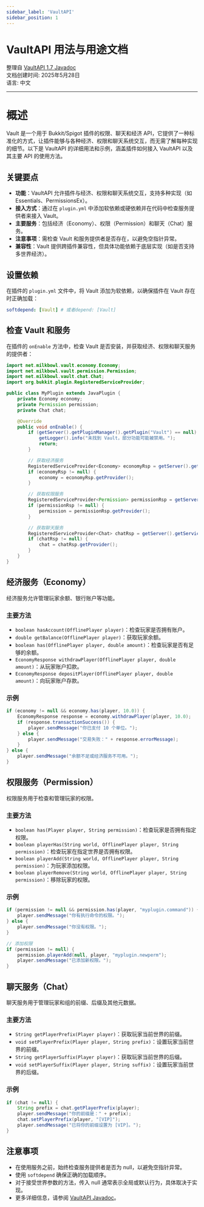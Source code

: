 ```yaml
---
sidebar_label: 'VaultAPI'
sidebar_position: 1
---
```


# VaultAPI 用法与用途文档

整理自 [VaultAPI 1.7 Javadoc](https://milkbowl.github.io/VaultAPI/)  
文档创建时间: 2025年5月28日  
语言: 中文  

---

# 概述
Vault 是一个用于 Bukkit/Spigot 插件的权限、聊天和经济 API，它提供了一种标准化的方式，让插件能够与各种经济、权限和聊天系统交互，而无需了解每种实现的细节。以下是 VaultAPI 的详细用法和示例，涵盖插件如何接入 VaultAPI 以及其主要 API 的使用方法。

## 关键要点
- **功能**：VaultAPI 允许插件与经济、权限和聊天系统交互，支持多种实现（如 Essentials、PermissionsEx）。
- **接入方式**：通过在 `plugin.yml` 中添加软依赖或硬依赖并在代码中检查服务提供者来接入 Vault。
- **主要服务**：包括经济（Economy）、权限（Permission）和聊天（Chat）服务。
- **注意事项**：需检查 Vault 和服务提供者是否存在，以避免空指针异常。
- **兼容性**：Vault 提供跨插件兼容性，但具体功能依赖于底层实现（如是否支持多世界经济）。

## 设置依赖
在插件的 `plugin.yml` 文件中，将 Vault 添加为软依赖，以确保插件在 Vault 存在时正确加载：

```yaml
softdepend: [Vault] # 或者depend: [Vault]
```

## 检查 Vault 和服务
在插件的 `onEnable` 方法中，检查 Vault 是否安装，并获取经济、权限和聊天服务的提供者：

```java
import net.milkbowl.vault.economy.Economy;
import net.milkbowl.vault.permission.Permission;
import net.milkbowl.vault.chat.Chat;
import org.bukkit.plugin.RegisteredServiceProvider;

public class MyPlugin extends JavaPlugin {
    private Economy economy;
    private Permission permission;
    private Chat chat;

    @Override
    public void onEnable() {
        if (getServer().getPluginManager().getPlugin("Vault") == null) {
            getLogger().info("未找到 Vault，部分功能可能被禁用。");
            return;
        }

        // 获取经济服务
        RegisteredServiceProvider<Economy> economyRsp = getServer().getServicesManager().getRegistration(Economy.class);
        if (economyRsp != null) {
            economy = economyRsp.getProvider();
        }

        // 获取权限服务
        RegisteredServiceProvider<Permission> permissionRsp = getServer().getServicesManager().getRegistration(Permission.class);
        if (permissionRsp != null) {
            permission = permissionRsp.getProvider();
        }

        // 获取聊天服务
        RegisteredServiceProvider<Chat> chatRsp = getServer().getServicesManager().getRegistration(Chat.class);
        if (chatRsp != null) {
            chat = chatRsp.getProvider();
        }
    }
}
```

## 经济服务（Economy）
经济服务允许管理玩家余额、银行账户等功能。

### 主要方法
- `boolean hasAccount(OfflinePlayer player)`：检查玩家是否拥有账户。
- `double getBalance(OfflinePlayer player)`：获取玩家余额。
- `boolean has(OfflinePlayer player, double amount)`：检查玩家是否有足够的余额。
- `EconomyResponse withdrawPlayer(OfflinePlayer player, double amount)`：从玩家账户扣款。
- `EconomyResponse depositPlayer(OfflinePlayer player, double amount)`：向玩家账户存款。

### 示例
```java
if (economy != null && economy.has(player, 10.0)) {
    EconomyResponse response = economy.withdrawPlayer(player, 10.0);
    if (response.transactionSuccess()) {
        player.sendMessage("你已支付 10 个单位。");
    } else {
        player.sendMessage("交易失败：" + response.errorMessage);
    }
} else {
    player.sendMessage("余额不足或经济服务不可用。");
}
```

## 权限服务（Permission）
权限服务用于检查和管理玩家的权限。

### 主要方法
- `boolean has(Player player, String permission)`：检查玩家是否拥有指定权限。
- `boolean playerHas(String world, OfflinePlayer player, String permission)`：检查玩家在指定世界是否拥有权限。
- `boolean playerAdd(String world, OfflinePlayer player, String permission)`：为玩家添加权限。
- `boolean playerRemove(String world, OfflinePlayer player, String permission)`：移除玩家的权限。

### 示例
```java
if (permission != null && permission.has(player, "myplugin.command")) {
    player.sendMessage("你有执行命令的权限。");
} else {
    player.sendMessage("你没有权限。");
}

// 添加权限
if (permission != null) {
    permission.playerAdd(null, player, "myplugin.newperm");
    player.sendMessage("已添加新权限。");
}
```

## 聊天服务（Chat）
聊天服务用于管理玩家和组的前缀、后缀及其他元数据。

### 主要方法
- `String getPlayerPrefix(Player player)`：获取玩家当前世界的前缀。
- `void setPlayerPrefix(Player player, String prefix)`：设置玩家当前世界的前缀。
- `String getPlayerSuffix(Player player)`：获取玩家当前世界的后缀。
- `void setPlayerSuffix(Player player, String suffix)`：设置玩家当前世界的后缀。

### 示例
```java
if (chat != null) {
    String prefix = chat.getPlayerPrefix(player);
    player.sendMessage("你的前缀是：" + prefix);
    chat.setPlayerPrefix(player, "[VIP]");
    player.sendMessage("已将你的前缀设置为 [VIP]。");
}
```

## 注意事项
- 在使用服务之前，始终检查服务提供者是否为 null，以避免空指针异常。
- 使用 `softdepend` 确保正确的加载顺序。
- 对于接受世界参数的方法，传入 null 通常表示全局或默认行为，具体取决于实现。
- 更多详细信息，请参阅 [VaultAPI Javadoc](https://milkbowl.github.io/VaultAPI/)。
